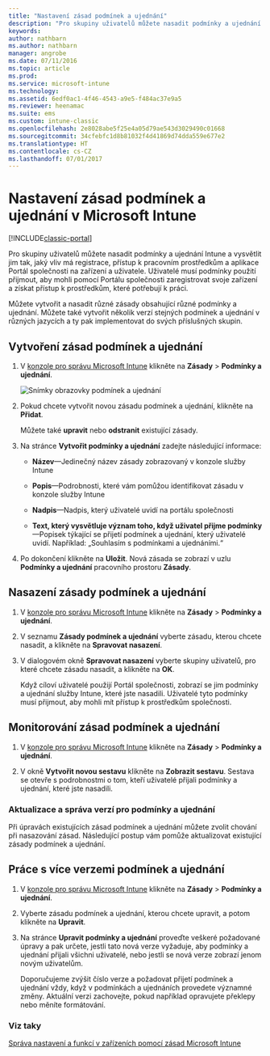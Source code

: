 ```yaml
---
title: "Nastavení zásad podmínek a ujednání"
description: "Pro skupiny uživatelů můžete nasadit podmínky a ujednání Intune a vysvětlit jim tak, jaký vliv má registrace, přístup k pracovním prostředkům a používání aplikace Portálu společnosti na zařízení a uživatele."
keywords: 
author: nathbarn
ms.author: nathbarn
manager: angrobe
ms.date: 07/11/2016
ms.topic: article
ms.prod: 
ms.service: microsoft-intune
ms.technology: 
ms.assetid: 6edf0ac1-4f46-4543-a9e5-f484ac37e9a5
ms.reviewer: heenamac
ms.suite: ems
ms.custom: intune-classic
ms.openlocfilehash: 2e8028abe5f25e4a05d79ae543d3029490c01668
ms.sourcegitcommit: 34cfebfc1d8b81032f4d41869d74dda559e677e2
ms.translationtype: HT
ms.contentlocale: cs-CZ
ms.lasthandoff: 07/01/2017
---
```

# <a name="terms-and-condition-policy-settings-in-microsoft-intune"></a>Nastavení zásad podmínek a ujednání v Microsoft Intune

[!INCLUDE[classic-portal](../includes/classic-portal.md)]

Pro skupiny uživatelů můžete nasadit podmínky a ujednání Intune a vysvětlit jim tak, jaký vliv má registrace, přístup k pracovním prostředkům a aplikace Portál společnosti na zařízení a uživatele. Uživatelé musí podmínky použití přijmout, aby mohli pomocí Portálu společnosti zaregistrovat svoje zařízení a získat přístup k prostředkům, které potřebují k práci.

Můžete vytvořit a nasadit různé zásady obsahující různé podmínky a ujednání. Můžete také vytvořit několik verzí stejných podmínek a ujednání v různých jazycích a ty pak implementovat do svých příslušných skupin.

## <a name="create-a-terms-and-conditions-policy"></a>Vytvoření zásad podmínek a ujednání

1.  V [konzole pro správu Microsoft Intune](https://manage.microsoft.com) klikněte na **Zásady** &gt; **Podmínky a ujednání**.

    ![Snímky obrazovky podmínek a ujednání](./media/pol-sa-terms-conditions.png)

2.  Pokud chcete vytvořit novou zásadu podmínek a ujednání, klikněte na **Přidat**.

    Můžete také **upravit** nebo **odstranit** existující zásady.

3.  Na stránce **Vytvořit podmínky a ujednání** zadejte následující informace:

    -   **Název**&mdash;Jedinečný název zásady zobrazovaný v konzole služby Intune

    -   **Popis**&mdash;Podrobnosti, které vám pomůžou identifikovat zásadu v konzole služby Intune

    -   **Nadpis**&mdash;Nadpis, který uživatelé uvidí na portálu společnosti

    -   **Text, který vysvětluje význam toho, když uživatel přijme podmínky**&mdash;Popisek týkající se přijetí podmínek a ujednání, který uživatelé uvidí. Například: „Souhlasím s podmínkami a ujednáními.“

4.  Po dokončení klikněte na **Uložit**. Nová zásada se zobrazí v uzlu **Podmínky a ujednání** pracovního prostoru **Zásady**.

## <a name="deploy-a-terms-and-conditions-policy"></a>Nasazení zásady podmínek a ujednání

1.  V [konzole pro správu Microsoft Intune](https://manage.microsoft.com) klikněte na **Zásady** &gt; **Podmínky a ujednání**.

2.  V seznamu **Zásady podmínek a ujednání** vyberte zásadu, kterou chcete nasadit, a klikněte na **Spravovat nasazení**.

3.  V dialogovém okně **Spravovat nasazení** vyberte skupiny uživatelů, pro které chcete zásadu nasadit, a klikněte na **OK**.

    Když cíloví uživatelé použijí Portál společnosti, zobrazí se jim podmínky a ujednání služby Intune, které jste nasadili. Uživatelé tyto podmínky musí přijmout, aby mohli mít přístup k prostředkům společnosti.

## <a name="monitor-a-terms-and-conditions-policy"></a>Monitorování zásad podmínek a ujednání

1.  V [konzole pro správu Microsoft Intune](https://manage.microsoft.com) klikněte na **Zásady** &gt; **Podmínky a ujednání**.

2.  V okně **Vytvořit novou sestavu** klikněte na **Zobrazit sestavu**. Sestava se otevře s podrobnostmi o tom, kteří uživatelé přijali podmínky a ujednání, které jste nasadili.

### <a name="updates-and-version-control-for-terms-and-conditions"></a>Aktualizace a správa verzí pro podmínky a ujednání
Při úpravách existujících zásad podmínek a ujednání můžete zvolit chování při nasazování zásad. Následující postup vám pomůže aktualizovat existující zásady podmínek a ujednání.

## <a name="work-with-multiple-versions-of-terms-and-conditions"></a>Práce s více verzemi podmínek a ujednání

1.  V [konzole pro správu Microsoft Intune](https://manage.microsoft.com) klikněte na **Zásady** &gt; **Podmínky a ujednání**.

2.  Vyberte zásadu podmínek a ujednání, kterou chcete upravit, a potom klikněte na **Upravit**.

3.  Na stránce **Upravit podmínky a ujednání** proveďte veškeré požadované úpravy a pak určete, jestli tato nová verze vyžaduje, aby podmínky a ujednání přijali všichni uživatelé, nebo jestli se nová verze zobrazí jenom novým uživatelům.

    Doporučujeme zvýšit číslo verze a požadovat přijetí podmínek a ujednání vždy, když v podmínkách a ujednáních provedete významné změny. Aktuální verzi zachovejte, pokud například opravujete překlepy nebo měníte formátování.

### <a name="see-also"></a>Viz taky
[Správa nastavení a funkcí v zařízeních pomocí zásad Microsoft Intune](manage-settings-and-features-on-your-devices-with-microsoft-intune-policies.md)
